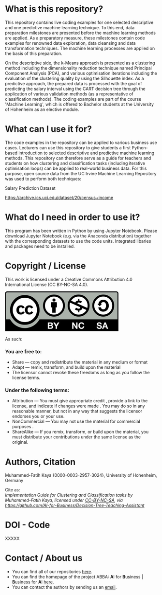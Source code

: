 # What is this repository?
This repository contains live coding examples for one selected descriptive and one predictive machine learning technique. To this end, data preparation milestones are presented before the machine learning methods are applied. As a preparatory measure, these milestones contain code examples for renowned data exploration, data cleansing and data transformation techniques. The machine learning processes are applied on the basis of this preparation. 

On the descriptive side, the k-Means approach is presented as a clustering method including the dimensionality reduction technique named Principal Component Analysis (PCA), and various optimisation iterations including the evaluation of the clustering quality by using the Silhouette index. As a predictive approach, the prepared data is processed with the goal of predicting the salary interval using the CART decision tree through the application of various validation methods (as a representative of classification methods). The coding examples are part of the course 'Machine Learning', which is offered to Bachelor students at the University of Hohenheim as an elective module.

# What can I use it for?
The code examples in the repository can be applied to various business use cases. Lecturers can use this repository to give students a first Python-based introduction to selected descriptive and predictive machine learning methods. This repository can therefore serve as a guide for teachers and students on how clustering and classification tasks (including iterative optimisation loops) can be applied to real-world business data. For this purpose, open source data from the UC Irvine Machine Learning Repository was used to perform both techniques:

Salary Prediction Dataset

https://archive.ics.uci.edu/dataset/20/census+income 

# What do I need in order to use it?
This program has been written in Python by using Jupyter Notebook. Please download Jupyter Notebook (e.g. via the Anaconda distribution) together with the corresponding datasets to use the code units. Integrated libaries and packages need to be installed.

# Copyright / License
This work is licensed under a Creative Commons Attribution 4.0 International License (CC BY-NC-SA 4.0).

![](CC-BY-NC-SA.jpg)
 
As such:

### You are free to:
* Share — copy and redistribute the material in any medium or format
* Adapt — remix, transform, and build upon the material
* The licensor cannot revoke these freedoms as long as you follow the license terms.

### Under the following terms:
* Attribution — You must give appropriate credit , provide a link to the license, and indicate if changes were made . You may do so in any reasonable manner, but not in any way that suggests the licensor endorses you or your use.
* NonCommercial — You may not use the material for commercial purposes .
* ShareAlike — If you remix, transform, or build upon the material, you must distribute your contributions under the same license as the original.


# Authors, Citation
Muhammed-Fatih Kaya {0000-0003-2957-3024}, University of Hohenheim, Germany

Cite as:\
*Implementation Guide for Clustering and Classification tasks by Muhammed-Fatih Kaya, licensed under
[CC-BY-NC-SA](https://creativecommons.org/licenses/by-nc-sa/4.0/legalcode.txt),
via https://github.com/AI-for-Business/Decision-Tree-Teaching-Assistant*

# DOI - Code
XXXXX

# Contact / About us
* You can find all of our repositories [here](https://github.com/orgs/AI-for-Business/repositories).
* You can find the homepage of the project ABBA: **A**I for **B**usiness | **B**usiness for **A**I
[here](https://abba-project.de/).
* You can contact the authors by sending us an [email](mailto:abba-services@fim-rc.de).
